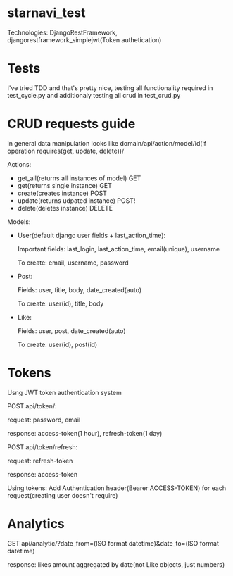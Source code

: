 # starnavi_test

Technologies: DjangoRestFramework, djangorestframework_simplejwt(Token authetication)

# Tests

I've tried TDD and that's pretty nice, testing all functionality required in test_cycle.py and additionaly testing all crud in test_crud.py

# CRUD requests guide

in general data manipulation looks like
domain/api/action/model/id(if operation requires(get, update, delete))/

Actions:

  - get_all(returns all instances of model) GET
  - get(returns single instance) GET
  - create(creates instance) POST
  - update(returns udpated instance) POST!
  - delete(deletes instance) DELETE
  
 Models:
 
  - User(default django user fields + last_action_time):
  
    Important fields: last_login, last_action_time, email(unique), username
    
    To create: email, username, password
    
  - Post:
  
    Fields: user, title, body, date_created(auto)
    
    To create: user(id), title, body
    
  - Like:
  
    Fields: user, post, date_created(auto)
    
    To create: user(id), post(id)
    
# Tokens
Usng JWT token authentication system

POST api/token/:

  request: password, email 
  
  response: access-token(1 hour), refresh-token(1 day)
  
POST api/token/refresh:

  request: refresh-token
  
  response: access-token
  
Using tokens:
  Add Authentication header(Bearer ACCESS-TOKEN) for each request(creating user doesn't require)
  
# Analytics
GET api/analytic/?date_from=(ISO format datetime)&date_to=(ISO format datetime)

response: likes amount aggregated by date(not Like objects, just numbers)

